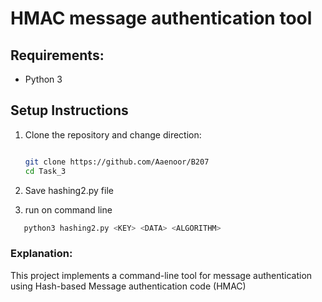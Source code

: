 # HMAC message authentication tool

## Requirements:
- Python 3

## Setup Instructions

1. Clone the repository and change direction:
   ```sh

   git clone https://github.com/Aaenoor/B207
   cd Task_3

2. Save hashing2.py file

3. run on command line

```sh
   python3 hashing2.py <KEY> <DATA> <ALGORITHM>

```


### Explanation:

This project implements a command-line tool for message authentication using Hash-based Message authentication code (HMAC)

